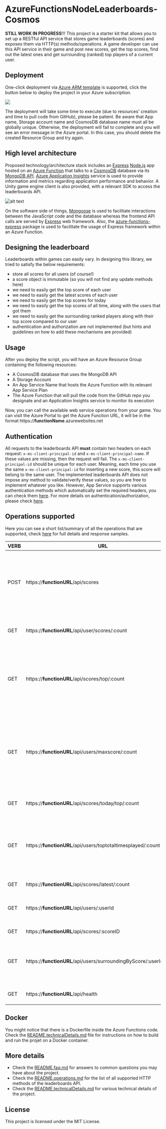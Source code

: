 # AzureFunctionsNodeLeaderboards-Cosmos

**STILL WORK IN PROGRESS**!!! This project is a starter kit that allows you to set up a RESTful API service that stores game leaderboards (scores) and exposes them via HTTP(s) methods/operations. A game developer can use this API service in their game and post new scores, get the top scores, find out the latest ones  and get surrounding (ranked) top players of a current user. 

## Deployment

One-click deployment via [Azure ARM template](https://docs.microsoft.com/en-us/azure/azure-resource-manager/resource-group-authoring-templates) is supported, click the button below to deploy the project in your Azure subscription.

<a href="https://portal.azure.com/#create/Microsoft.Template/uri/https%3A%2F%2Fraw.githubusercontent.com%2Fdgkanatsios%2FAzureFunctionsNodeLeaderboard%2Fmaster%2Fazuredeploy.json" target="_blank"><img src="http://azuredeploy.net/deploybutton.png"/></a>

The deployment will take some time to execute (due to resources' creation and time to pull code from GitHub), please be patient.
Be aware that App name, Storage account name and CosmosDB database name must all be globally unique. Otherwise, the deployment will fail to complete and you will see an error message in the Azure portal. In this case, you should delete the created Resource Group and try again.

## High level architecture

Proposed technology/architecture stack includes an [Express](https://expressjs.com/) [Node.js](https://nodejs.org/) app hosted on an [Azure Function](https://azure.microsoft.com/en-us/services/functions/) that talks to a [CosmosDB](https://azure.microsoft.com/en-us/services/cosmos-db/) database via its [MongoDB API]((https://docs.microsoft.com/en-us/azure/cosmos-db/mongodb-introduction)). [Azure Application Insights](https://azure.microsoft.com/en-us/services/application-insights/) service is used to provide information and metrics regarding application performance and behavior. A Unity game engine client is also provided, with a relevant SDK to access the leaderboards API.

![alt text](https://github.com/dgkanatsios/AzureFunctionsNodeLeaderboards-Cosmos/blob/master/media/functions.JPG?raw=true "Reference architecture")

On the software side of things, [Mongoose](http://mongoosejs.com) is used to facilitate interactions between the JavaScript code and the database whereas the frontend API calls are served by [Express](https://expressjs.com/) web framework. Also, the [azure-functions-express](https://github.com/yvele/azure-function-express) package is used to facilitate the usage of Express framework within an Azure Function.

## Designing the leaderboard

Leaderboards within games can easily vary. In designing this library, we tried to satisfy the below requirements:

- store all scores for all users (of course!)
- a score object is immutable (so you will not find any update methods here)
- we need to easily get the top score of each user
- we need to easily get the latest scores of each user
- we need to easily get the top scores for today
- we need to easily get the top scores of all time, along with the users that got them
- we need to easily get the surrounding ranked players along with their top score compared to our user
- authentication and authorization are not implemented (but hints and guidelines on how to add these mechanisms are provided)

## Usage
After you deploy the script, you will have an Azure Resource Group containing the following resources:

- A CosmosDB database that uses the MongoDB API
- A Storage Account
- An App Service Name that hosts the Azure Function with its relevant App Service Plan
- The Azure Function that will pull the code from the GitHub repo you designate and an Application Insights service to monitor its execution

Now, you can call the available web service operations from your game. You can visit the Azure Portal to get the Azure Function URL, it will be in the format https://**functionName**.azurewebsites.net

## Authentication
All requests to the leaderboards API **must** contain two headers on each request: `x-ms-client-principal-id` and `x-ms-client-principal-name`. If these values are missing, then the request will fail. The `x-ms-client-principal-id` should be unique for each user. Meaning, each time you use the same `x-ms-client-principal-id` for inserting a new score, this score will belong to the same user. The implemented leaderboards API does not impose any method to validate/verify these values, so you are free to implement whatever you like. However, App Service supports various authentication methods which automatically set the required headers, you can check them [here](https://docs.microsoft.com/en-us/azure/app-service/app-service-authentication-overview). For more details on authentication/authorization, please check [here](README.technicalDetails.md).

## Operations supported

Here you can see a short list/summary of all the operations that are supported, check [here](README.operations.md) for full details and response samples.

| VERB | URL | Description | 
| --- | --- | --- |
| POST | https://**functionURL**/api/scores | Creates a new score. Post body has the format { "value":Integer value of the score }. Returns the updated user details. |
| GET | https://**functionURL**/api/user/scores/:count | Gets the top 'count' scores for logged in user sorted by score value |
| GET | https://**functionURL**/api/scores/top/:count | Gets top scores achieved in the game by all users, in descending order. This can include more than one score per user |
| GET | https://**functionURL**/api/users/maxscore/:count | Gets all the max scores achieved in the game by all users, in descending order. Practically this includes the max score per user in descending order |
| GET | https://**functionURL**/api/scores/today/top/:count | Gets the top 'count' scores for today|
| GET | https://**functionURL**/api/users/toptotaltimesplayed/:count | Gets the top 'count' users for all time in regards to the times they have played (i.e. number of times they have posted a new score).|
| GET | https://**functionURL**/api/scores/latest/:count | Gets the latest 'count' scores |
| GET | https://**functionURL**/api/users/:userId | Gets a specific user's details, including top score and latest scores | 
| GET | https://**functionURL**/api/scores/:scoreID | Gets a specific score |
| GET | https://**functionURL**/api/users/surroundingByScore/:userId/:count | Gets the surrounding users of the requested one, ordered by their max score |
| GET | https://**functionURL**/api/health | Gets the application's health |

## Docker
You might notice that there is a Dockerfile inside the Azure Functions code. Check the [README.technicalDetails.md](README.technicalDetails.md) file for instructions on how to build and run the projet on a Docker container.

## More details 
- Check the [README.faq.md](README.faq.md) for answers to common questions you may have about the project.
- Check the [README.operations.md](README.operations.md) for the list of all supported HTTP methods of the leaderboards API.
- Check the [README.technicalDetails.md](README.technicalDetails.md) for various technical details of the project.

## License
This project is licensed under the MIT License.